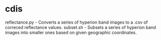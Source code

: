 # cdis
reflectance.py - Converts a series of hyperion band images to a .csv of correced reflectance values.
subset.sh - Subsets a series of hyperion band images into smaller ones based on given geographic coordinates.
